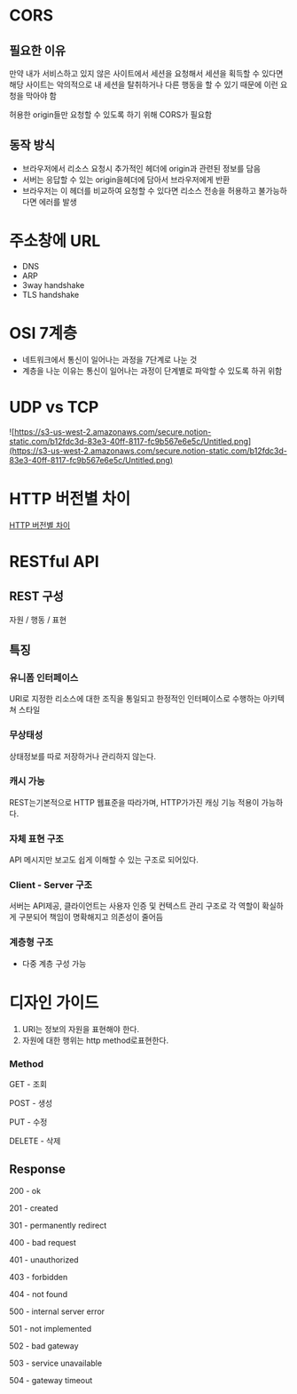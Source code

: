 # CORS

## 필요한 이유

만약 내가 서비스하고 있지 않은 사이트에서 세션을 요청해서 세션을 획득할 수 있다면 해당 사이트는 악의적으로 내 세션을 탈취하거나 다른 행동을 할 수 있기 때문에 이런 요청을 막아야 함

허용한 origin들만 요청할 수 있도록 하기 위해 CORS가 필요함

## 동작 방식

- 브라우저에서 리소스 요청시 추가적인 헤더에 origin과 관련된 정보를 담음
- 서버는 응답할 수 있는 origin을헤더에 담아서 브라우저에게 반환
- 브라우저는 이 헤더를 비교하여 요청할 수 있다면 리소스 전송을 허용하고 불가능하다면 에러를 발생

# 주소창에 URL

- DNS
- ARP
- 3way handshake
- TLS handshake

# OSI 7계층

- 네트워크에서 통신이 일어나는 과정을 7단계로 나눈 것
- 계층을 나눈 이유는 통신이 일어나는 과정이 단계별로 파악할 수 있도록 하귀 위함

# UDP vs TCP

![https://s3-us-west-2.amazonaws.com/secure.notion-static.com/b12fdc3d-83e3-40ff-8117-fc9b567e6e5c/Untitled.png](https://s3-us-west-2.amazonaws.com/secure.notion-static.com/b12fdc3d-83e3-40ff-8117-fc9b567e6e5c/Untitled.png)

# HTTP 버전별 차이

[HTTP 버전별 차이](HTTPVersion.md)

# RESTful API

## REST 구성

자원 / 행동 / 표현

## 특징

### 유니폼 인터페이스

URI로 지정한 리소스에 대한 조직을 통일되고 한정적인 인터페이스로 수행하는 아키텍쳐 스타일

### 무상태성

상태정보를 따로 저장하거나 관리하지 않는다.

### 캐시 가능

REST는기본적으로 HTTP 웹표준을 따라가며, HTTP가가진 캐싱 기능 적용이 가능하다.

### 자체 표현 구조

API 메시지만 보고도 쉽게 이해할 수 있는 구조로 되어있다.

### Client - Server 구조

서버는 API제공, 클라이언트는 사용자 인증 및 컨텍스트 관리 구조로 각 역할이 확실하게 구분되어 책임이 명확해지고 의존성이 줄어듬

### 계층형 구조

- 다중 계층 구성 가능

# 디자인 가이드

1. URI는 정보의 자원을 표현해야 한다.
2. 자원에 대한 행위는 http method로표현한다.

### Method

GET - 조회

POST - 생성

PUT - 수정

DELETE - 삭제

## Response

200 - ok

201 - created

301 - permanently redirect

400 - bad request

401 - unauthorized

403 - forbidden

404 - not found

500 - internal server error

501 - not implemented

502 - bad gateway

503 - service unavailable

504 - gateway timeout